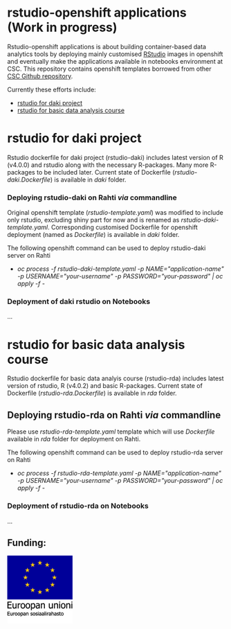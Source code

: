 # rstudio-openshift applications (Work in progress)

Rstudio-openshift applications is about building container-based data analytics tools by deploying mainly customised [RStudio](https://www.rstudio.com/) images in openshift and eventually make the applications available in notebooks environment at CSC. This repository contains openshift templates borrowed from other [CSC Github repository](https://github.com/CSCfi/rstudio-openshift).

Currently these efforts include:
- [rstudio for daki project](#rstudio-for-daki-project)
- [rstudio for basic data analysis course](#rstudio-for-basic-data-analysis-course) 

# rstudio for daki project

Rstudio dockerfile for daki project (rstudio-daki) includes latest version of R (v4.0.0) and rstudio along with the necessary R-packages. Many more R-packages to be included later. Current state of Dockerfile (*rstudio-daki.Dockerfile*) is available in *daki* folder.

### Deploying rstudio-daki on Rahti *via* commandline
Original openshift template (*rstudio-template.yaml*) was modified to include only rstudio, excluding shiny part for now and is renamed as *rstudio-daki-template.yaml*. Corresponding customised Dockerfile for openshift deployment (named as *Dockerfile*) is available in *daki* folder.

The following openshift command can be used to deploy rstudio-daki server on Rahti

* *oc process -f rstudio-daki-template.yaml -p NAME="application-name" -p USERNAME="your-username" -p PASSWORD="your-password" | oc apply -f -*

### Deployment of daki rstudio on Notebooks
...

# rstudio for basic data analysis course 
Rstudio dockerfile for basic data analyis course (rstudio-rda) includes latest version of rstudio, R (v4.0.2) and basic R-packages. Current state of Dockerfile (*rstudio-rda.Dockerfile*) is available in *rda* folder.

## Deploying rstudio-rda on Rahti *via* commandline
Please use  *rstudio-rda-template.yaml* template which will use *Dockerfile* available in *rda* folder for deployment on Rahti.

The following openshift command can be used to deploy rstudio-rda server on Rahti

* *oc process -f rstudio-rda-template.yaml -p NAME="application-name" -p USERNAME="your-username" -p PASSWORD="your-password" | oc apply -f -*

### Deployment of rstudio-rda on Notebooks
...



## Funding:

<img src="./EU_ESR_FI_vertical_20mm_rgb.png" width="30%">

